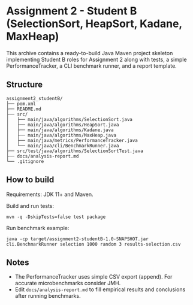 # Assignment 2 - Student B (SelectionSort, HeapSort, Kadane, MaxHeap)

This archive contains a ready-to-build Java Maven project skeleton implementing
Student B roles for Assignment 2 along with tests, a simple PerformanceTracker,
a CLI benchmark runner, and a report template.

## Structure
```
assignment2_studentB/
├── pom.xml
├── README.md
├── src/
│   ├── main/java/algorithms/SelectionSort.java
│   ├── main/java/algorithms/HeapSort.java
│   ├── main/java/algorithms/Kadane.java
│   ├── main/java/algorithms/MaxHeap.java
│   ├── main/java/metrics/PerformanceTracker.java
│   └── main/java/cli/BenchmarkRunner.java
├── src/test/java/algorithms/SelectionSortTest.java
├── docs/analysis-report.md
└── .gitignore
```

## How to build
Requirements: JDK 11+ and Maven.

Build and run tests:
```
mvn -q -DskipTests=false test package
```

Run benchmark example:
```
java -cp target/assignment2-studentB-1.0-SNAPSHOT.jar cli.BenchmarkRunner selection 1000 random 3 results-selection.csv
```

## Notes
- The PerformanceTracker uses simple CSV export (append). For accurate microbenchmarks consider JMH.
- Edit `docs/analysis-report.md` to fill empirical results and conclusions after running benchmarks.

